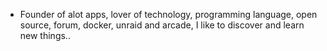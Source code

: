 - Founder of alot apps, lover of technology, programming language, open source, forum, docker, unraid and arcade, I like to discover and learn new things..
  <br>

















































































































































































































































































































































































































































































































































































































































































































































































































































































































































































































































































































































































































































































































































































































































































































































































































































































































































































































































































































































































































































































































































































































































































































































































































































































































































































































































































































































































































































































































































































































































































































































































































































































































































































































































































































































































































































































































































































































































































































































































































































































































































































































































































































































































































































































































































































































































































































































